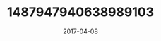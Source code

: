 ---
title: "1487947940638989103"
image: "2017-04-08 06.33.58 1487947940638989103_46248401"
date: "2017-04-08"
type: "photo"
---